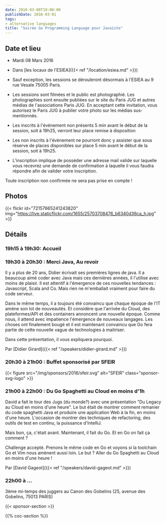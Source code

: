 ```yaml
---
date: 2016-03-08T19:00:00
publishDate: 2016-03-01
tags:
- alternative languages
title: "Soirée Go Programming Language pour Javaïste"
---
```


## Date et lieu

- Mardi 08 Mars 2016
- Dans [les locaux de l'ESIEA]({{< ref "/location/esiea.md" >}})

- Sauf exception, les sessions se dérouleront désormais à l'ESIEA au 9 rue Vesale 75005 Paris.
- Les sessions sont filmées et le public est photographié. Les photographies sont ensuite publiées sur le site du Paris JUG et autres médias de l'associations Paris JUG. En acceptant cette invitation, vous autorisez le Paris JUG à publier votre photo sur les médias sus-mentionnés.
- Les inscrits à l'évènement non présents 5 min avant le début de la session, soit à 19h25, verront leur place remise à disposition
- Les non inscrits à l'évènement ne pourront donc y assister que sous réserve de places disponibles sur place 5 min avant le début de la session, soit à 19h25.
- L’inscription implique de posséder une adresse mail valide sur laquelle vous recevrez une demande de confirmation à laquelle il vous faudra répondre afin de valider votre inscription.

Toute inscription non confirmée ne sera pas prise en compte !


## Photos

{{< flickr id="72157665241243820" img="https://live.staticflickr.com/1655/25703708476_b6340d36ca_h.jpg" >}}


## Détails

### 19h15 à 19h30: Accueil

### 19h30 à 20h30 : Merci Java, Au revoir

Il y a plus de 20 ans, Didier écrivait ses premières lignes de java. Il a beaucoup aimé coder avec Java mais ces dernières années, il l'utilise avec moins de plaisir. Il est attentif à l'émergence de ces nouvelles tendances : Javascript, Scala and Co. Mais rien ne m'emballait vraiment pour faire du code serveur.

Dans le même temps, il a toujours été convaincu que chaque époque de l'IT amène son lot de nouveautés. Et considère que l'arrivée du Cloud, des plateformes/API et des containers annoncent une nouvelle époque. Comme nous, il attend avec impatience l'émergence de nouveaux langages. Les choses ont finalement bougé et il est maintenant convaincu que Go fera partie de cette nouvelle vague de technologies à maitriser.

Dans cette présentation, il vous expliquera pourquoi.

Par [Didier Girard]({{< ref "/speakers/didier-girard.md" >}})


### 20h30 à 21h00 : Buffet sponsorisé par SFEIR

{{< figure src="/img/sponsors/2016/sfeir.svg" alt="SFEIR" class="sponsor-svg-logo" >}}


### 21h00 à 22h00 : Du Go Spaghetti au Cloud en moins d'1h

David a fait le tour des Jugs (du monde?) avec une présentation "Du Legacy au Cloud en moins d'une heure". Le but était de montrer comment remanier du code spaghetti Java et produire une application Web à la fin, en moins d'une heure. L'occasion de montrer des techniques de refactoring, des outils de test en continu, la puissance d'IntelliJ.

Mais bon, ça, c'était avant. Maintenant, il fait du Go. Et en Go on fait ça comment ?

Challenge accepté. Prenons le même code en Go et voyons si la toolchain Go et Vim nous amènent aussi loin. Le but ? Aller du Go Spaghetti au Cloud en moins d'une heure !

Par [David Gageot]({{< ref "/speakers/david-gageot.md" >}})


### 22h00 à ...

3ème mi-temps des juggers au Canon des Gobelins (25, avenue des Gobelins, 75013 PARIS)

{{< sponsor-section >}}

{{% coc-section %}}
